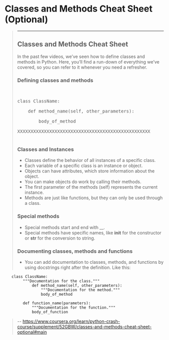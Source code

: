# Classes and Methods Cheat Sheet (Optional)
> 
> * * *
> 
> ## Classes and Methods Cheat Sheet
> 
> In the past few videos, we’ve seen how to define classes and methods in Python. Here, you’ll find a run-down of everything we’ve covered, so you can refer to it whenever you need a refresher.
> 
> ### Defining classes and methods
> 
> <pre contenteditable="false" data-language="python" tabindex="0" style="opacity: 1;">
> 
> 
> class ClassName:
> 
>     def method_name(self, other_parameters):
> 
>         body_of_method
> 
> XXXXXXXXXXXXXXXXXXXXXXXXXXXXXXXXXXXXXXXXXXXXXXXXXX
> 
> </pre>
> 
> ### Classes and Instances
> 
> *   Classes define the behavior of all instances of a specific class.
> *   Each variable of a specific class is an instance or object.
> *   Objects can have attributes, which store information about the object.
> *   You can make objects do work by calling their methods.
> *   The first parameter of the methods (self) represents the current instance.
> *   Methods are just like functions, but they can only be used through a class.
> 
> ### Special methods
> 
> *   Special methods start and end with __.
> *   Special methods have specific names, like __init__ for the constructor or __str__ for the conversion to string.
> 
> ### Documenting classes, methods and functions
> 
> *   You can add documentation to classes, methods, and functions by using docstrings right after the definition. Like this:

       class ClassName:
            """Documentation for the class."""
                def method_name(self, other_parameters):
                    """Documentation for the method."""
                    body_of_method

            def function_name(parameters):
                """Documentation for the function."""
                body_of_function

>
> -- https://www.coursera.org/learn/python-crash-course/supplement/52GBW/classes-and-methods-cheat-sheet-optional#main
